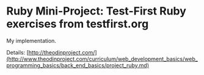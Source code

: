 # Ruby Mini-Project: Test-First Ruby exercises from testfirst.org

My implementation.

Details:
[http://theodinproject.com/](http://www.theodinproject.com/curriculum/web_development_basics/web_programming_basics/back_end_basics/project_ruby.md)


